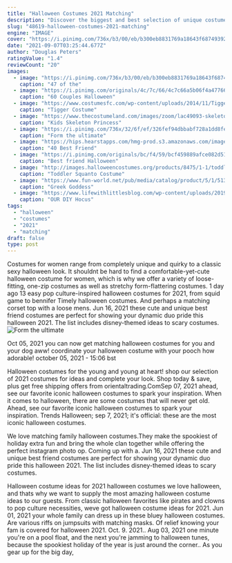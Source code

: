 ```yaml
---
title: "Halloween Costumes 2021 Matching"
description: "Discover the biggest and best selection of unique costumes for kids on the entire web. Find the most popular halloween costumes for kids. We've got disney, star wars, marvel, dc, minions Every kids'"
slug: "48619-halloween-costumes-2021-matching"
engine: "IMAGE"
cover: "https://i.pinimg.com/736x/b3/00/eb/b300eb8831769a18643f687493920034.jpg"
date: "2021-09-07T03:25:44.677Z"
author: "Douglas Peters"
ratingValue: "1.4"
reviewCount: "20"
images:
  - image: "https://i.pinimg.com/736x/b3/00/eb/b300eb8831769a18643f687493920034.jpg"
    caption: "47 of the"
  - image: "https://i.pinimg.com/originals/4c/7c/66/4c7c66a5b06f4a4776616bfd9985d126.jpg"
    caption: "60 Couples Halloween"
  - image: "https://www.costumesfc.com/wp-content/uploads/2014/11/Tigger-Costumes.jpg"
    caption: "Tigger Costume"
  - image: "https://www.thecostumeland.com/images/zoom/lac49093-skeleton-princess-girls-halloween-halloween-costumes.jpg"
    caption: "Kids Skeleton Princess"
  - image: "https://i.pinimg.com/736x/32/6f/ef/326fef94dbbabf728a1dd8fe8221bacc--hip-hop-costumes-s-costume.jpg"
    caption: "Form the ultimate"
  - image: "https://hips.hearstapps.com/hmg-prod.s3.amazonaws.com/images/diy-best-friend-costume-1-1562704716.jpg?crop=1xw:1xh;center,top&resize=480:*"
    caption: "40 Best Friend"
  - image: "https://i.pinimg.com/originals/bc/f4/59/bcf459889afce082d513d940a511430d.jpg"
    caption: "Best friend Halloween"
  - image: "http://images.halloweencostumes.org/products/8475/1-1/toddler-squanto-costume.jpg"
    caption: "Toddler Squanto Costume"
  - image: "https://www.fun-world.net/pub/media/catalog/product/5/1/5139_1.jpg"
    caption: "Greek Goddess"
  - image: "https://www.lifewithlittlesblog.com/wp-content/uploads/2019/11/newborn_photographer_1299-scaled-684x1024.jpg"
    caption: "OUR DIY Hocus"
tags:
  - "halloween"
  - "costumes"
  - "2021"
  - "matching"
draft: false
type: post
---
```


Costumes for women range from completely unique and quirky to a classic sexy halloween look. It shouldnt be hard to find a comfortable-yet-cute halloween costume for women, which is why we offer a variety of loose-fitting, one-zip costumes as well as stretchy form-flattering costumes. 1 day ago 13 easy pop culture-inspired halloween costumes for 2021, from squid game to bennifer  Timely halloween costumes. And perhaps a matching corset top with a loose mens. Jun 16, 2021 these cute and unique best friend costumes are perfect for showing your dynamic duo pride this halloween 2021. The list includes disney-themed ideas to scary costumes.
![Form the ultimate](https://i.pinimg.com/736x/32/6f/ef/326fef94dbbabf728a1dd8fe8221bacc--hip-hop-costumes-s-costume.jpg "Form the ultimate")

Oct 05, 2021 you can now get matching halloween costumes for you and your dog  aww! coordinate your halloween costume with your pooch  how adorable! october 05, 2021 - 15:06 bst
<!--inArticleAds-->

<!--galleryOne-->

Halloween costumes for the young and young at heart! shop our selection of 2021 costumes for ideas and complete your look. Shop today & save, plus get free shipping offers from orientaltrading.ComSep 07, 2021 ahead, see our favorite iconic halloween costumes to spark your inspiration. When it comes to halloween, there are some costumes that will never get old. Ahead, see our favorite iconic halloween costumes to spark your inspiration. Trends  Halloween; sep 7, 2021; it's official: these are the most iconic halloween costumes.
<!--inArticleAds-->

<!--galleryTwo-->

We love matching family halloween costumes.They make the spookiest of holiday extra fun and bring the whole clan together while offering the perfect instagram photo op. Coming up with a. Jun 16, 2021 these cute and unique best friend costumes are perfect for showing your dynamic duo pride this halloween 2021. The list includes disney-themed ideas to scary costumes.
<!--galleryThree-->

Halloween costume ideas for 2021 halloween costumes we love halloween, and thats why we want to supply the most amazing halloween costume ideas to our guests. From classic halloween favorites like pirates and clowns to pop culture necessities, weve got halloween costume ideas for 2021. Jun 01, 2021 your whole family can dress up in these bluey halloween costumes.  Are various riffs on jumpsuits with matching masks. Of relief knowing your fam is covered for halloween 2021. Oct. 9. 2021.. Aug 03, 2021 one minute you're on a pool float, and the next you're jamming to halloween tunes, because the spookiest holiday of the year is just around the corner.. As you gear up for the big day,